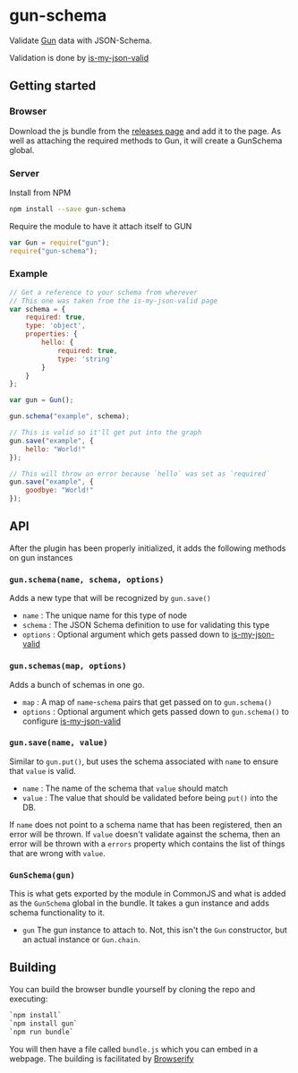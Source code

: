 # gun-schema
Validate [Gun](http://gun.js.org/) data with JSON-Schema.

Validation is done by [is-my-json-valid](https://github.com/mafintosh/is-my-json-valid)

## Getting started
### Browser
Download the js bundle from the [releases page](https://github.com/gundb/gun-schema/releases) and add it to the page. As well as attaching the required methods to Gun, it will create a GunSchema global.

### Server
Install from NPM

```bash
npm install --save gun-schema
```

Require the module to have it attach itself to GUN

```JavaScript
var Gun = require("gun");
require("gun-schema");
```

### Example

```JavaScript
// Get a reference to your schema from wherever
// This one was taken from the is-my-json-valid page
var schema = {
    required: true,
    type: 'object',
    properties: {
        hello: {
            required: true,
            type: 'string'
        }
    }
};

var gun = Gun();

gun.schema("example", schema);

// This is valid so it'll get put into the graph
gun.save("example", {
    hello: "World!"
});

// This will throw an error because `hello` was set as `required`
gun.save("example", {
    goodbye: "World!"
});
```

## API
After the plugin has been properly initialized, it adds the following methods on gun instances

### `gun.schema(name, schema, options)`
Adds a new type that will be recognized by `gun.save()`
- `name` : The unique name for this type of node
- `schema` : The JSON Schema definition to use for validating this type
- `options` : Optional argument which gets passed down to [is-my-json-valid](https://github.com/mafintosh/is-my-json-valid)

### `gun.schemas(map, options)`
Adds a bunch of schemas in one go.
- `map` : A map of `name`-`schema` pairs that get passed on to `gun.schema()`
- `options` : Optional argument which gets passed down to `gun.schema()` to configure [is-my-json-valid](https://github.com/mafintosh/is-my-json-valid)

### `gun.save(name, value)`
Similar to `gun.put()`, but uses the schema associated with `name` to ensure that `value` is valid.
- `name` : The name of the schema that `value` should match
- `value` : The value that should be validated before being `put()` into the DB.

If `name` does not point to a schema name that has been registered, then an error will be thrown. If `value` doesn't validate against the schema, then an error will be thrown with a `errors` property which contains the list of things that are wrong with `value`.

### `GunSchema(gun)`
This is what gets exported by the module in CommonJS and what is added as the `GunSchema` global in the bundle. It takes a gun instance and adds schema functionality to it.
- `gun` The gun instance to attach to. Not, this isn't the `Gun` constructor, but an actual instance or `Gun.chain`.

## Building
You can build the browser bundle yourself by cloning the repo and executing:

```bash
`npm install`
`npm install gun`
`npm run bundle`
```

You will then have a file called `bundle.js` which you can embed in a webpage. The building is facilitated by [Browserify](http://browserify.org/)
